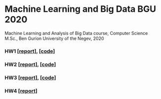 # Machine Learning and Big Data BGU 2020
Machine Learning and Analysis of Big Data course, Computer Science M.Sc., Ben Gurion University of the Negev, 2020

### HW1 [[report]](HW1/answers.pdf), [[code]](https://github.com/krichelj/ML_BGU_2020/tree/main/HW1)

### HW2 [[report]](HW2/answers.pdf), [[code]](https://github.com/krichelj/ML_BGU_2020/tree/main/HW2)

### HW3 [[report]](HW3/answers.pdf), [[code]](https://github.com/krichelj/ML_BGU_2020/tree/main/HW3)

### HW4 [[report]](HW4/answers.pdf)